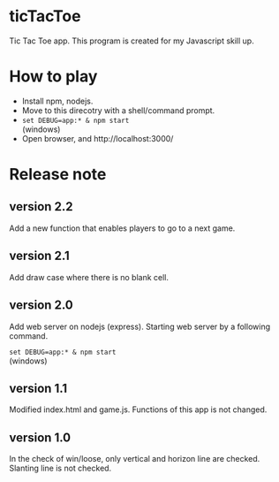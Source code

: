 # ticTacToe
Tic Tac Toe app. This program is created for my Javascript skill up.

# How to play

* Install npm, nodejs.
* Move to this direcotry with a shell/command prompt.
* `set DEBUG=app:* & npm start`  
(windows)
* Open browser, and http://localhost:3000/

# Release note

## version 2.2

Add a new function that enables players to go to a next game.

## version 2.1

Add draw case where there is no blank cell.

## version 2.0
Add web server on nodejs (express). Starting web server by a following command.

`set DEBUG=app:* & npm start`  
(windows)

## version 1.1
Modified index.html and game.js. Functions of this app is not changed.

## version 1.0
In the check of win/loose, only vertical and horizon line are checked. Slanting line is not checked.
